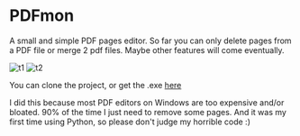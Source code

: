 # PDFmon
A small and simple PDF pages editor.
So far you can only delete pages from a PDF file or merge 2 pdf files.
Maybe other features will come eventually.

![t1](https://user-images.githubusercontent.com/35760266/122593457-fe339600-d065-11eb-9b9a-033b0baecd0f.png)
![t2](https://user-images.githubusercontent.com/35760266/122593459-fecc2c80-d065-11eb-9592-7ab3040f3511.png)

You can clone the project, or get the .exe [here](https://github.com/SimonSeibert/PDFmon/releases/tag/1.0)

I did this because most PDF editors on Windows are too expensive and/or bloated. 90% of the time I just need to remove some pages.
And it was my first time using Python, so please don't judge my horrible code :)


